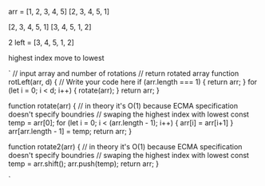 
arr = [1, 2, 3, 4, 5]
[2, 3, 4, 5, 1]

[2, 3, 4, 5, 1]
[3, 4, 5, 1, 2]



2 left = [3, 4, 5, 1, 2]

highest index move to lowest


`
// input array and number of rotations
// return rotated array
function rotLeft(arr, d) {
    // Write your code here
    if (arr.length === 1) {
        return arr;
    }
    for (let i = 0; i < d; i++) {
      rotate(arr);
    }
    return arr;
}

function rotate(arr) {
    // in theory it's O(1) because ECMA specification doesn't specify boundries 
    // swaping the highest index with lowest
    const temp = arr[0];
    for (let i = 0; i < (arr.length - 1); i++) {
        arr[i] = arr[i+1]
    }
    arr[arr.length - 1] = temp;
    return arr;
}

function rotate2(arr) {
    // in theory it's O(1) because ECMA specification doesn't specify boundries 
    // swaping the highest index with lowest
    const temp = arr.shift();
    arr.push(temp);
    return arr;
}



`